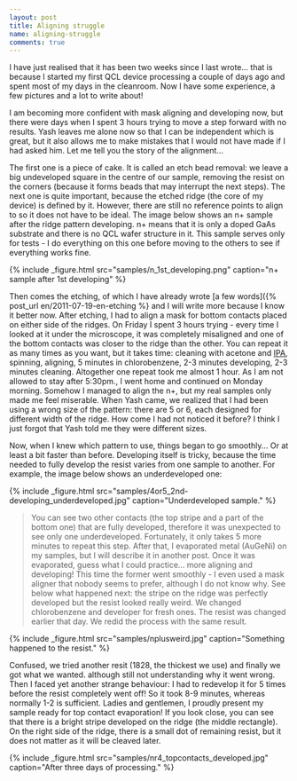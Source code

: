 ```yaml
---
layout: post
title: Aligning struggle
name: aligning-struggle
comments: true
---
```


I have just realised that it has been two weeks since I last wrote... that is because I started my first QCL device processing a couple of days ago and spent most of my days in the cleanroom. Now I have some experience, a few pictures and a lot to write about!

I am becoming more confident with mask aligning and developing now, but there were days when I spent 3 hours trying to move a step forward with no results. Yash leaves me alone now so that I can be independent which is great, but it also allows me to make mistakes that I would not have made if I had asked him. Let me tell you the story of the alignment...

The first one is a piece of cake. It is called an etch bead removal: we leave a big undeveloped square in the centre of our sample, removing the resist on the corners (because it forms beads that may interrupt the next steps). The next one is quite important, because the etched ridge (the core of my device) is defined by it. However, there are still no reference points to align to so it does not have to be ideal. The image below shows an n+ sample after the ridge pattern developing. n+ means that it is only a doped GaAs substrate and there is no QCL wafer structure in it. This sample serves only for tests - I do everything on this one before moving to the others to see if everything works fine.

{% include _figure.html src="samples/n_1st_developing.png" caption="n+ sample after 1st developing" %}

Then comes the etching, of which I have already wrote [a few words]({% post_url en/2011-07-19-en-etching %} and I will write more because I know it better now. After etching, I had to align a mask for bottom contacts placed on either side of the ridges. On Friday I spent 3 hours trying - every time I looked at it under the microscope, it was completely misaligned and one of the bottom contacts was closer to the ridge than the other. You can repeat it as many times as you want, but it takes time: cleaning with acetone and [IPA](http://en.wikipedia.org/wiki/Isopropyl_alcohol), spinning, aligning, 5 minutes in chlorobenzene, 2-3 minutes developing, 2-3 minutes cleaning. Altogether one repeat took me almost 1 hour. As I am not allowed to stay after 5:30pm., I went home and continued on Monday morning. Somehow I managed to align the n+, but my real samples only made me feel miserable. When Yash came, we realized that I had been using a wrong size of the pattern: there are 5 or 6, each designed for different width of the ridge. How come I had not noticed it before? I think I just forgot that Yash told me they were different sizes.

Now, when I knew which pattern to use, things began to go smoothly... Or at least a bit faster than before. Developing itself is tricky, because the time needed to fully develop the resist varies from one sample to another. For example, the image below shows an underdeveloped one:

{% include _figure.html src="samples/4or5_2nd-developing_underdeveloped.jpg" caption="Underdeveloped sample." %}

>You can see two other contacts (the top stripe and a part of the bottom one) that are fully developed, therefore it was unexpected to see only one underdeveloped. Fortunately, it only takes 5 more minutes to repeat this step. After that, I evaporated metal (AuGeNi) on my samples, but I will describe it in another post. Once it was evaporated, guess what I could practice... more aligning and developing! This time the former went smoothly - I even used a mask aligner that nobody seems to prefer, although I do not know why. See below what happened next: the stripe on the ridge was perfectly developed but the resist looked really weird. We changed chlorobenzene and developer for fresh ones. The resist was changed earlier that day. We redid the process with the same result.

{% include _figure.html src="samples/nplusweird.jpg" caption="Something happened to the resist." %}

Confused, we tried another resit (1828, the thickest we use) and finally we got what we wanted. although still not understanding why it went wrong. Then I faced yet another strange behaviour: I had to redevelop it for 5 times before the resist completely went off! So it took 8-9 minutes, whereas normally 1-2 is sufficient. Ladies and gentlemen, I proudly present my sample ready for top contact evaporation! If you look close, you can see that there is a bright stripe developed on the ridge (the middle rectangle). On the right side of the ridge, there is a small dot of remaining resist, but it does not matter as it will be cleaved later.

{% include _figure.html src="samples/nr4_topcontacts_developed.jpg" caption="After three days of processing." %}